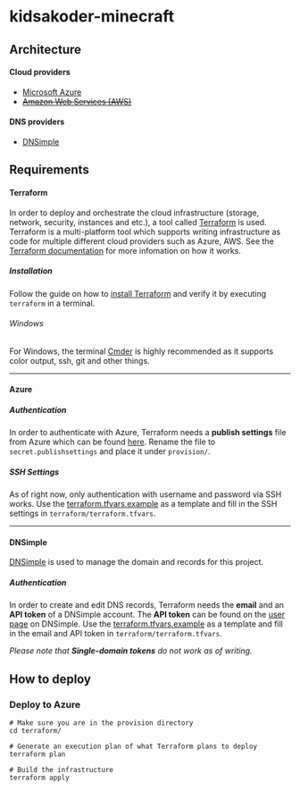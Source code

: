 kidsakoder-minecraft
====================

## Architecture
#### Cloud providers
* [Microsoft Azure](https://azure.microsoft.com/en-us/)
* ~~[Amazon Web Services (AWS)](https://aws.amazon.com/)~~

#### DNS providers
* [DNSimple](https://dnsimple.com/)


## Requirements
#### Terraform
In order to deploy and orchestrate the cloud infrastructure (storage, network, security, instances and  etc.), a tool called [Terraform](https://terraform.io) is used. 
Terraform is a multi-platform tool which supports writing infrastructure as code for multiple different cloud providers such as Azure, AWS. 
See the [Terraform documentation](https://www.terraform.io/docs/index.html) for more infomation on how it works.
##### Installation
Follow the guide on how to [install Terraform](https://www.terraform.io/intro/getting-started/install.html) and verify it by executing `terraform` in a terminal. 
###### Windows
For Windows, the terminal [Cmder](http://cmder.net) is highly recommended as it supports color output, ssh, git and other things.

---

#### Azure 
##### Authentication
In order to authenticate with Azure, Terraform needs a **publish settings** file from Azure which can be found [here](https://manage.windowsazure.com/publishsettings). 
Rename the file to `secret.publishsettings` and place it under `provision/`.
##### SSH Settings
As of right now, only authentication with username and password via SSH works.
Use the [terraform.tfvars.example](terraform/terraform.tfvars.example) as a template and fill in the SSH settings in `terraform/terraform.tfvars`.  

---

#### DNSimple 
[DNSimple](https://dnsimple.com) is used to manage the domain and records for this project.
##### Authentication 
In order to create and edit DNS records, Terraform needs the **email** and an **API token** of a DNSimple account.
The **API token** can be found on the [user page](https://dnsimple.com/user) on DNSimple.
Use the [terraform.tfvars.example](terraform/terraform.tfvars.example) as a template and fill in the email and API token in `terraform/terraform.tfvars`.  

_Please note that **Single-domain tokens** do not work as of writing._


## How to deploy
### Deploy to Azure
```
# Make sure you are in the provision directory
cd terraform/

# Generate an execution plan of what Terraform plans to deploy
terraform plan 

# Build the infrastructure
terraform apply 
```
